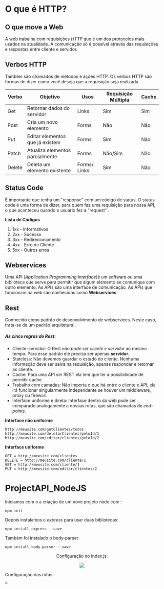 # O que é HTTP?

## O que move a Web

A web trabalha com requisições _HTTP_ que é um dos protocolos mais usados na atualidade. A comunicação só é possível através das requisições e respostas entre cliente e servidor.

## Verbos HTTP

Também são chamados de métodos e ações HTTP. Os verbos HTTP são formas de dizer como você deseja que a requisição seja realizada.

| Verbo  | Objetivo                        | Usos         | Requisição Múltipla | Cache |
| ------ | ------------------------------- | ------------ | ------------------- | ----- |
| Get    | Retornar dados do servidor      | Links        | Sim                 | Sim   |
| Post   | Cria um novo elemento           | Forms        | Não                 | Não   |
| Put    | Editar elementos que já existem | Forms        | Sim                 | Não   |
| Patch  | Atualiza elementos parcialmente | Forms        | Não/Sim             | Não   |
| Delete | Deleta um elemento existente    | Forms/ Links | Sim                 | Não   |



## Status Code

É importante que tenha um "response" com um código de status. O status code é uma forma de dizer, para quem fez uma  requisição para  nossa API, o que aconteceu quando o usuário fez a "request"  .

**Lista de Códigos**

1. 1xx - Informativos
2. 2xx - Sucesso
3. 3xx - Redirecionamento
4. 4xx - Erro de Cliente
5. 5xx - Outros erros 



## Webservices

Uma API (*Application Programming Interface*)é um software ou uma biblioteca que serve para permitir que algum elemento se comunique com outro elemento. As APIs são uma interface de comunicação. As APIs que funcionam na web são conhecidas como **Webservices**. 



## Rest

Conhecido como padrão de desenvolvimento de webservices.  Neste caso, trata-se de um padrão arquitetural. 

##### As cinco regras do Rest:

- Cliente-servidor: O Rest *não pode ser cliente e servidor* ao mesmo tempo. Para esse padrão ele precisa ser apenas **servidor**.
- Stateless: Não devemos guardar o estado do cliente. Nenhuma informação deve ser salva na requisição, apenas responder e retornar ao cliente.
- Cache: Para uma API ser REST ela tem que ter a possibilidade de permitir cache. 
- Trabalho com camadas: Não importa o que há entre o cliente e API, ela irá funcionar singularmente independente se houver um middleware, proxy ou firewall. 
- Interface uniforme e direta: Interface dentro da web pode ser comparado analogamente a nossas rotas, que são chamadas de *end-points*.

**Interface não uniforme**

```http
http://meusite.com/getClientes/todos
http://meusite.com/deletarClientes/peloId/1
http://meusite.com/editar/clientes/peloId/2
```



**Interface uniforme**

```http
GET = http://meusite.com/clientes
DELETE = http://meusite.com/cliente/1
GET = http://meusite.com/cliente/1
PUT = http://meusite.com/editar/clientes/2
```



# ProjectAPI_NodeJS

Iniciamos com o a criação de um novo projeto node com :

```
npm init
```

Depois instalamos o *express* para usar duas bibliotecas:

```
npm install express --save
```

Também foi instalado o body-parser: 

```
npm install body-parser --save
```
<div align="center">
  
Configuração no index.js:
  
<img src= "https://user-images.githubusercontent.com/28829983/156929108-45ea6561-2c42-4217-b145- 86186a487655.png" style="zoom:100px;" />
  
</div>


Configuração das rotas:

<img src="C:\Users\Dubst\Documents\Portfolio Organize\ProjectAPI_NodeJS\img\Routes.png" style="zoom:50%;" />

